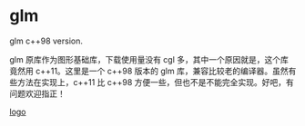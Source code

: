 # glm
glm c++98 version.

glm 原库作为图形基础库，下载使用量没有 cgl 多，其中一个原因就是，这个库竟然用 c++11。这里是一个 c++98 版本的 glm 库，兼容比较老的编译器。虽然有些方法在实现上，c++11 比 c++98 方便一些，但也不是不能完全实现。好吧，有问题欢迎指正！

[logo](https://github.com/sdragonx/glm/blob/main/glm.png)
